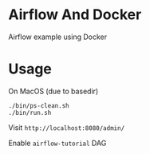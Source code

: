# Airflow And Docker
Airflow example using Docker

# Usage
On MacOS (due to basedir)

```
./bin/ps-clean.sh
./bin/run.sh
```

Visit `http://localhost:8080/admin/`

Enable `airflow-tutorial` DAG
